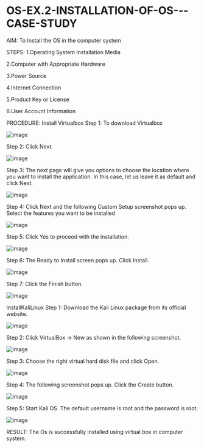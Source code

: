 # OS-EX.2-INSTALLATION-OF-OS---CASE-STUDY

AIM:
To Install the OS in the computer system

STEPS:
1.Operating System Installation Media

2.Computer with Appropriate Hardware

3.Power Source

4.Internet Connection

5.Product Key or License

6.User Account Information

PROCEDURE:
Install Virtualbox
Step 1: To download Virtualbox 


![image](https://github.com/lisianathiruselvan/OS-EX.2-INSTALLATION-OF-OS---CASE-STUDY/assets/119389971/3717cb92-eeab-492f-91dc-84a4732d7b3b)

Step 2: Click Next.


![image](https://github.com/lisianathiruselvan/OS-EX.2-INSTALLATION-OF-OS---CASE-STUDY/assets/119389971/b7b40347-ad55-4898-af18-dca022f884cc)

Step 3: The next page will give you options to choose the location where you want to install the application. In this case, let us leave it as default and click Next.

![image](https://github.com/lisianathiruselvan/OS-EX.2-INSTALLATION-OF-OS---CASE-STUDY/assets/119389971/bb6de149-10ec-4488-bcf0-44114d376f14)

Step 4: Click Next and the following Custom Setup screenshot pops up. Select the features you want to be installed

![image](https://github.com/lisianathiruselvan/OS-EX.2-INSTALLATION-OF-OS---CASE-STUDY/assets/119389971/2fedeb17-5167-48d3-a847-0da3b3f671f2)

Step 5: Click Yes to proceed with the installation. 

![image](https://github.com/lisianathiruselvan/OS-EX.2-INSTALLATION-OF-OS---CASE-STUDY/assets/119389971/6cd92a80-0803-423b-9ce6-956443500d91)


Step 6: The Ready to Install screen pops up. Click Install. 


![image](https://github.com/lisianathiruselvan/OS-EX.2-INSTALLATION-OF-OS---CASE-STUDY/assets/119389971/2a4cd29a-9ced-4485-856d-814d7e050290)


Step 7: Click the Finish button. 

![image](https://github.com/lisianathiruselvan/OS-EX.2-INSTALLATION-OF-OS---CASE-STUDY/assets/119389971/90433c38-1626-4267-8996-dd2da434e485)


InstallKaliLinux
Step 1: Download the Kali Linux package from its official website. 

![image](https://github.com/lisianathiruselvan/OS-EX.2-INSTALLATION-OF-OS---CASE-STUDY/assets/119389971/d6b88a78-73d7-4efb-a3e1-bacc743a8d7f)


Step 2: Click VirtualBox -> New as shown in the following screenshot.


![image](https://github.com/lisianathiruselvan/OS-EX.2-INSTALLATION-OF-OS---CASE-STUDY/assets/119389971/2400c1f4-5191-4ce0-86b4-121a04d8552b)


Step 3: Choose the right virtual hard disk file and click Open.


![image](https://github.com/lisianathiruselvan/OS-EX.2-INSTALLATION-OF-OS---CASE-STUDY/assets/119389971/00d59ebf-c673-44be-8a3e-9d1e2e31c1ed)


Step 4: The following screenshot pops up. Click the Create button.


![image](https://github.com/lisianathiruselvan/OS-EX.2-INSTALLATION-OF-OS---CASE-STUDY/assets/119389971/4ed9d186-8dda-493b-aa16-672abf83c8f6)


Step 5: Start Kali OS. The default username is root and the password is root.


![image](https://github.com/lisianathiruselvan/OS-EX.2-INSTALLATION-OF-OS---CASE-STUDY/assets/119389971/f10e6745-1574-4da7-bb58-ffacc7b3be7b)

RESULT:
The Os is successfully installed using virtual box in computer system.

